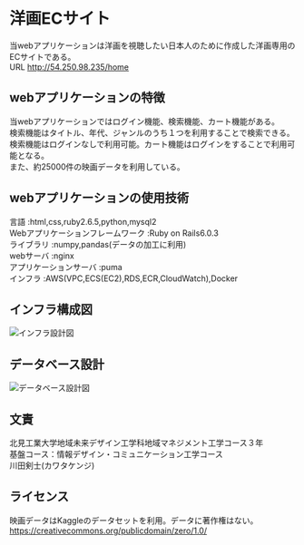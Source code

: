 # 洋画ECサイト

当webアプリケーションは洋画を視聴したい日本人のために作成した洋画専用のECサイトである。  
URL http://54.250.98.235/home

## webアプリケーションの特徴

当webアプリケーションではログイン機能、検索機能、カート機能がある。  
検索機能はタイトル、年代、ジャンルのうち１つを利用することで検索できる。  
検索機能はログインなしで利用可能。カート機能はログインをすることで利用可能となる。  
また、約25000件の映画データを利用している。

## webアプリケーションの使用技術
言語 :html,css,ruby2.6.5,python,mysql2  
Webアプリケーションフレームワーク :Ruby on Rails6.0.3  
ライブラリ :numpy,pandas(データの加工に利用)  
webサーバ :nginx  
アプリケーションサーバ :puma  
インフラ :AWS(VPC,ECS(EC2),RDS,ECR,CloudWatch),Docker

## インフラ構成図

![インフラ設計図](https://user-images.githubusercontent.com/48274379/95052080-435aa680-0729-11eb-841c-bc68e77b8431.png)

## データベース設計

![データベース設計図](https://user-images.githubusercontent.com/48274379/95077406-68addb80-074e-11eb-9c90-33140baf2715.png)

## 文責

北見工業大学地域未来デザイン工学科地域マネジメント工学コース３年  
基盤コース：情報デザイン・コミュニケーション工学コース  
川田剣士(カワタケンジ)

## ライセンス
映画データはKaggleのデータセットを利用。データに著作権はない。  
https://creativecommons.org/publicdomain/zero/1.0/